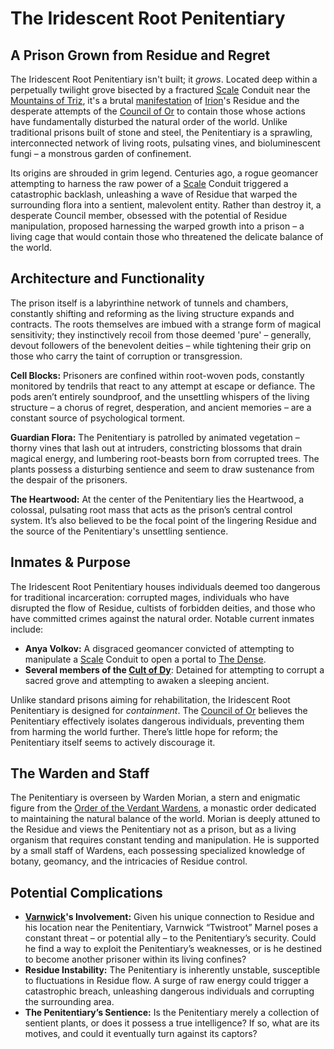 # The Iridescent Root Penitentiary

## A Prison Grown from Residue and Regret

The Iridescent Root Penitentiary isn't built; it *grows*. Located deep within a perpetually twilight grove bisected by a fractured [Scale](/geography/landmark/scale.md) Conduit near the [Mountains of Triz](/geography/landmark/mountains-of-triz.md), it's a brutal [manifestation](/structure/chronological/event/manifestation.md) of [Irion](/being/deity/irion.md)'s Residue and the desperate attempts of the [Council of Or](/geography/settlement/city/city-of-or/council-of-or.md) to contain those whose actions have fundamentally disturbed the natural order of the world. Unlike traditional prisons built of stone and steel, the Penitentiary is a sprawling, interconnected network of living roots, pulsating vines, and bioluminescent fungi – a monstrous garden of confinement.

Its origins are shrouded in grim legend. Centuries ago, a rogue geomancer attempting to harness the raw power of a [Scale](/geography/landmark/scale.md) Conduit triggered a catastrophic backlash, unleashing a wave of Residue that warped the surrounding flora into a sentient, malevolent entity. Rather than destroy it, a desperate Council member, obsessed with the potential of Residue manipulation, proposed harnessing the warped growth into a prison – a living cage that would contain those who threatened the delicate balance of the world.

## Architecture and Functionality

The prison itself is a labyrinthine network of tunnels and chambers, constantly shifting and reforming as the living structure expands and contracts. The roots themselves are imbued with a strange form of magical sensitivity; they instinctively recoil from those deemed 'pure' – generally, devout followers of the benevolent deities – while tightening their grip on those who carry the taint of corruption or transgression.

**Cell Blocks:** Prisoners are confined within root-woven pods, constantly monitored by tendrils that react to any attempt at escape or defiance. The pods aren’t entirely soundproof, and the unsettling whispers of the living structure – a chorus of regret, desperation, and ancient memories – are a constant source of psychological torment.

**Guardian Flora:** The Penitentiary is patrolled by animated vegetation – thorny vines that lash out at intruders, constricting blossoms that drain magical energy, and lumbering root-beasts born from corrupted trees. The plants possess a disturbing sentience and seem to draw sustenance from the despair of the prisoners.

**The Heartwood:** At the center of the Penitentiary lies the Heartwood, a colossal, pulsating root mass that acts as the prison’s central control system. It’s also believed to be the focal point of the lingering Residue and the source of the Penitentiary's unsettling sentience.

## Inmates & Purpose

The Iridescent Root Penitentiary houses individuals deemed too dangerous for traditional incarceration: corrupted mages, individuals who have disrupted the flow of Residue, cultists of forbidden deities, and those who have committed crimes against the natural order.  Notable current inmates include:

*   **Anya Volkov:** A disgraced geomancer convicted of attempting to manipulate a [Scale](/geography/landmark/scale.md) Conduit to open a portal to [The Dense](/geography/cosmology/plane-of-existance/the-dense.md).
*   **Several members of the [Cult of Dy](/structure/society/factions/cult-of-dy.md)**: Detained for attempting to corrupt a sacred grove and attempting to awaken a sleeping ancient.

Unlike standard prisons aiming for rehabilitation, the Iridescent Root Penitentiary is designed for *containment*. The [Council of Or](/geography/settlement/city/city-of-or/council-of-or.md) believes the Penitentiary effectively isolates dangerous individuals, preventing them from harming the world further. There’s little hope for reform; the Penitentiary itself seems to actively discourage it.

## The Warden and Staff

The Penitentiary is overseen by Warden Morian, a stern and enigmatic figure from the [Order of the Verdant Wardens](https://example.com), a monastic order dedicated to maintaining the natural balance of the world. Morian is deeply attuned to the Residue and views the Penitentiary not as a prison, but as a living organism that requires constant tending and manipulation. He is supported by a small staff of Wardens, each possessing specialized knowledge of botany, geomancy, and the intricacies of Residue control.

## Potential Complications

*   **[Varnwick](/being/character/varnwick.md)'s Involvement:** Given his unique connection to Residue and his location near the Penitentiary, Varnwick “Twistroot” Marnel poses a constant threat – or potential ally – to the Penitentiary’s security. Could he find a way to exploit the Penitentiary’s weaknesses, or is he destined to become another prisoner within its living confines?
*   **Residue Instability:** The Penitentiary is inherently unstable, susceptible to fluctuations in Residue flow. A surge of raw energy could trigger a catastrophic breach, unleashing dangerous individuals and corrupting the surrounding area.
*   **The Penitentiary’s Sentience:** Is the Penitentiary merely a collection of sentient plants, or does it possess a true intelligence? If so, what are its motives, and could it eventually turn against its captors?
